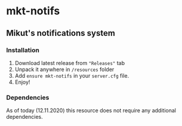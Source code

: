# mkt-notifs

## Mikut's notifications system

### Installation

1. Download latest release from `"Releases"` tab
2. Unpack it anywhere in `/resources` folder
3. Add `ensure mkt-notifs` in your `server.cfg` file.
4. Enjoy!

### Dependencies

As of today (12.11.2020) this resource does not require any additional dependencies.
